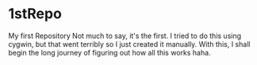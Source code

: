# 1stRepo
My first Repository
Not much to say, it's the first.
I tried to do this using cygwin, but that went terribly so I just created it manually.
With this, I shall begin the long journey of figuring out how all this works haha.
